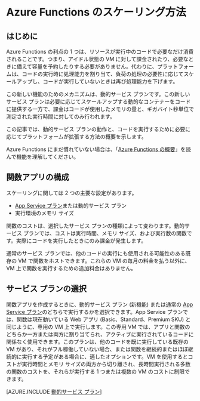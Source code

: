 <properties
   pageTitle="Azure Functions のスケーリング方法 | Microsoft Azure"
   description="ユーザーのイベント ドリブン ワークロードのニーズに合わせて Azure Functions が拡張する方法を説明します。"
   services="functions"
   documentationCenter="na"
   authors="eduardolaureano"
   manager="erikre"
   editor=""
   tags=""
   keywords="Azure Functions, 機能, イベント処理, Webhook, 動的コンピューティング, サーバーなしのアーキテクチャ"/>

<tags
   ms.service="functions"
   ms.devlang="multiple"
   ms.topic="reference"
   ms.tgt_pltfrm="multiple"
   ms.workload="na"
   ms.date="03/09/2016"
   ms.author="edlaure"/>
  
# Azure Functions のスケーリング方法
     
## はじめに

Azure Functions の利点の 1 つは、リソースが実行中のコードで必要なだけ消費されることです。つまり、アイドル状態の VM に対して課金されたり、必要なときに備えて容量を予約したりする必要がありません。代わりに、プラットフォームは、コードの実行時に処理能力を割り当て、負荷の処理の必要性に応じてスケールアップし、コードが実行していないときは再び処理能力を下げます。

この新しい機能のためのメカニズムは、動的サービス プランです。この新しいサービス プランは必要に応じてスケールアップする動的なコンテナーをコードに提供する一方で、課金はコードが使用したメモリの量と、ギガバイト秒単位で測定された実行時間に対してのみ行われます。

この記事では、動的サービス プランの動作と、コードを実行するために必要に応じてプラットフォームが拡張する方法の概要を示します。

Azure Functions にまだ慣れていない場合は、「[Azure Functions の概要](functions-overview.md)」を読んで機能を理解してください。

## 関数アプリの構成

スケーリングに関しては 2 つの主要な設定があります。

* [App Service プラン](../app-service/azure-web-sites-web-hosting-plans-in-depth-overview.md)または動的サービス プラン 
* 実行環境のメモリ サイズ 

関数のコストは、選択したサービス プランの種類によって変わります。動的サービス プランでは、コストは実行時間、メモリ サイズ、および実行数の関数です。実際にコードを実行したときにのみ課金が発生します。

通常のサービス プランでは、他のコードの実行にも使用される可能性のある既存の VM で関数をホストできます。これらの VM の毎月の料金を払う以外に、VM 上で関数を実行するための追加料金はありません。

## サービス プランの選択

関数アプリを作成するときに、動的サービス プラン (新機能) または通常の [App Service プラン](../app-service/azure-web-sites-web-hosting-plans-in-depth-overview.md)のどちらで実行するかを選択できます。App Service プランでは、関数は現在動いている Web アプリ (Basic、Standard、Premium SKU) と同じように、専用の VM 上で実行します。この専用 VM では、アプリと関数のどちらか一方または両方に割り当てられ、アクティブに実行されているコードに関係なく使用できます。このプランは、他のコードを既に実行している既存の VM があり、それがフル稼働していない場合、または関数を継続的またはほぼ継続的に実行する予定がある場合に、適したオプションです。VM を使用するとコストが実行時間とメモリ サイズの両方から切り離され、長時間実行される多数の関数のコストを、それらが実行する 1 つまたは複数の VM のコストに制限できます。

[AZURE.INCLUDE [動的サービス プラン](../../includes/functions-dynamic-service-plan.md)]

<!---HONumber=AcomDC_0518_2016-->
